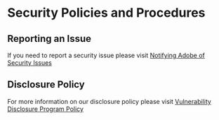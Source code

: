 # Security Policies and Procedures

## Reporting an Issue

If you need to report a security issue please visit [Notifying Adobe of Security Issues](https://helpx.adobe.com/ca/security/alertus.html)

## Disclosure Policy

For more information on our disclosure policy please visit [Vulnerability Disclosure Program Policy](https://helpx.adobe.com/security/policy.html)
